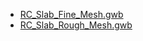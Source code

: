 
- [RC_Slab_Fine_Mesh.gwb](RC_Slab_Fine_Mesh.gwb)
- [RC_Slab_Rough_Mesh.gwb](RC_Slab_Rough_Mesh.gwb)
